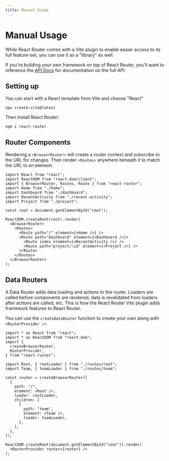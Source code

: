 ```yaml
---
title: Manual Usage
---
```


# Manual Usage

While React Router comes with a Vite plugin to enable easier access to its full feature-set, you can use it as a "library" as well.

If you're building your own framework on top of React Router, you'll want to reference the [API Docs](https://api.reactrouter.com) for documentation on the full API.

## Setting up

You can start with a React template from Vite and choose "React"

```shellscript nonumber
npx create-vite@latest
```

Then install React Router:

```shellscript nonumber
npm i react-router
```

## Router Components

Rendering a `<BrowserRouter>` will create a router context and subscribe to the URL for changes. Then render `<Routes>` anywhere beneath it to match the URL to an element.

```tsx
import React from "react";
import ReactDOM from "react-dom/client";
import { BrowserRouter, Routes, Route } from "react-router";
import Home from "./home";
import Dashboard from "./dashboard";
import RecentActivity from "./recent-activity";
import Project from "./project";

const root = document.getElementById("root");

ReactDOM.createRoot(root).render(
  <BrowserRouter>
    <Routes>
      <Route path="/" element={<Home />} />
      <Route path="dashboard" element={<Dashboard />}>
        <Route index element={<RecentActivity />} />
        <Route path="project/:id" element={<Project />} />
      </Route>
    </Routes>
  </BrowserRouter>
);
```

## Data Routers

A Data Router adds data loading and actions to the router. Loaders are called before components are rendered, data is revalidated from loaders after actions are called, etc. This is how the React Router Vite plugin adds framework features to React Router.

You can use the `createDataRouter` function to create your own along with `<RouterProvider />`.

```tsx
import * as React from "react";
import * as ReactDOM from "react-dom";
import {
  createBrowserRouter,
  RouterProvider,
} from "react-router";

import Root, { rootLoader } from "./routes/root";
import Team, { teamLoader } from "./routes/team";

const router = createBrowserRouter([
  {
    path: "/",
    element: <Root />,
    loader: rootLoader,
    children: [
      {
        path: "team",
        element: <Team />,
        loader: teamLoader,
      },
    ],
  },
]);

ReactDOM.createRoot(document.getElementById("root")).render(
  <RouterProvider router={router} />
);
```
